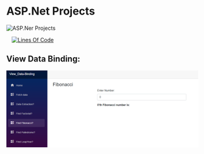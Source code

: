 # ASP.Net Projects

<!-- Intro -->

![ASP.Ner Projects](#)

&emsp;[![Lines Of Code](https://tokei.rs/b1/github.com/Koushikon/ASP.Projects?category=code)](https://github.com/Koushikon/ASP.Projects)

## View Data Binding:

![Data Bind Project Picture](./_Files/data-binding.png)